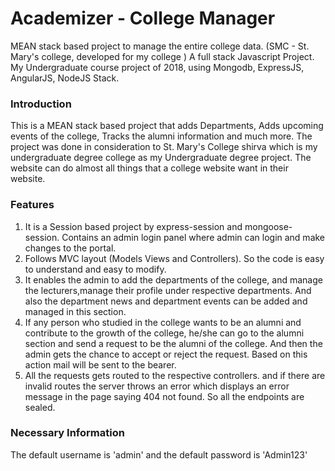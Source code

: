 # Academizer - College Manager

MEAN stack based project to manage the entire college data. (SMC - St. Mary's college, developed for my college ) A full stack Javascript Project. My Undergraduate course project of 2018, using Mongodb, ExpressJS, AngularJS, NodeJS Stack.

### Introduction

This is a MEAN stack based project that adds Departments, Adds upcoming events of the college, Tracks the alumni information and much more. The project was done in consideration to St. Mary's College shirva which is my undergraduate degree college as my Undergraduate degree project. The website can do almost all things that a college website want in their website.

### Features

1.  It is a Session based project by express-session and mongoose-session. Contains an admin login panel where admin can login and make changes to the portal.
2.  Follows MVC layout (Models Views and Controllers). So the code is easy to understand and easy to modify.
3.  It enables the admin to add the departments of the college, and manage the lecturers,manage their profile under respective departments. And also the department news and department events can be added and managed in this section.
4.  If any person who studied in the college wants to be an alumni and contribute to the growth of the college, he/she can go to the alumni section and send a request to be the alumni of the college. And then the admin gets the chance to accept or reject the request. Based on this action mail will be sent to the bearer.
5.  All the requests gets routed to the respective controllers. and if there are invalid routes the server throws an error which displays an error message in the page saying 404 not found. So all the endpoints are sealed.

### Necessary Information

The default username is 'admin' and the default password is 'Admin123'
